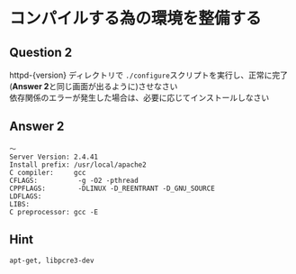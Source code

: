 # コンパイルする為の環境を整備する
## Question 2
httpd-{version} ディレクトリで `./configure`スクリプトを実行し、正常に完了(**Answer 2**と同じ画面が出るように)させなさい  
依存関係のエラーが発生した場合は、必要に応じてインストールしなさい

## Answer 2
```
〜
Server Version: 2.4.41
Install prefix: /usr/local/apache2
C compiler:     gcc
CFLAGS:          -g -O2 -pthread
CPPFLAGS:        -DLINUX -D_REENTRANT -D_GNU_SOURCE
LDFLAGS:
LIBS:
C preprocessor: gcc -E
```

## Hint
`apt-get, libpcre3-dev`
